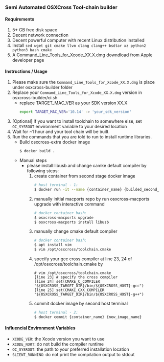 ### Semi Automated OSXCross Tool-chain builder

#### Requirements
1. 5+ GB free disk space
2. Decent network connection
3. Decent powerful computer with recent Linux distribution installed
4. Install `sed wget git cmake llvm clang clang++ bsdtar xz python2 python3 bash cmake`
5. A Command_Line_Tools_for_Xcode_XX.X.dmg downdload from Apple developer page

#### Instructions / Usage
1. Please make sure the `Command_Line_Tools_for_Xcode_XX.X.dmg` is place under osxcross-builder folder
2. Replace your `Command_Line_Tools_for_Xcode_XX.X.dmg` version in osxcross-builder/ci.sh
    * replace TARGET_MAC_VER as your SDK version XX.X
        ```bash
        export TARGET_MAC_VER='10.14' -> 'your_sdk_version'
        ```
3. [Optional] If you want to install toolchain to somewhere else, set `OC_SYSROOT` environment variable to your desired location
4. Wait for ~1 hour and your tool chain will be built.
5. Run the commands that you are told to run to install runtime libraries.
    * Build osxcross-extra docker image
        ```bash
        $ docker build .
        ```
    * Manual steps
        * please install libusb and change camke default compiler by following steps:
            1. create container from second stage docker image
                ```bash 
                # host terminal - 1:
                $ docker run -it --name {container_name} {builded_second_stage_image_id} /bin/bash
                ```
            2. manually initial macports repo by run osxcross-macports upgrade with interactive command
                ```bash 
                # docker container bash:
                $ osxcross-macports upgrade
                $ osxcross-macports install libusb
                ```
            3. manually change cmake default compiler
                ```bash 
                # docker container bash:
                $ apt install vim
                $ vim /opt/osxcross/toolchain.cmake
                ```
            4. specify your gcc cross compiler at line 23, 24 of /opt/osxcross/toolchain.cmake by
                ```vim 
                # vim /opt/osxcross/toolchain.cmake
                [line 23] # specify the cross compiler
                [line 24] set(CMAKE_C_COMPILER "${OSXCROSS_TARGET_DIR}/bin/${OSXCROSS_HOST}-gcc")
                [line 25] set(CMAKE_CXX_COMPILER "${OSXCROSS_TARGET_DIR}/bin/${OSXCROSS_HOST}-g++")
                ```
            5. commit docker image by second host terminal
                ```bash 
                # host terminal - 2:
                $ docker commit {container_name} {new_image_name}
                ```

#### Influencial Environment Variables

- `XCODE_VER`: the Xcode version you want to use
- `XCODE_NORT`: do not build the compiler runtime
- `OC_SYSROOT`: the path to your preferred installation location
- `SLIENT_RUNNING`: do not print the compilation output to stdout
